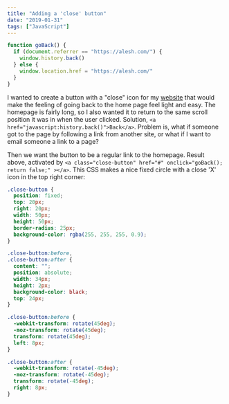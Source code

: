 ```yaml
---
title: "Adding a 'close' button"
date: "2019-01-31"
tags: ["JavaScript"]
---
```


```js
function goBack() {
  if (document.referrer == "https://alesh.com/") {
    window.history.back()
  } else {
    window.location.href = "https://alesh.com/"
  }
}
```

<a class="close-button" ></a>

I wanted to create a button with a "close" icon for my <a href="https://alesh.com">website</a> that would make the feeling of going back to the home page feel light and easy. The homepage is fairly long, so I also wanted it to return to the same scroll position it was in when the user clicked. Solution, `<a href="javascript:history.back()">Back</a>`. Problem is, what if someone got to the page by following a link from another site, or what if I want to email someone a link to a page?

Then we want the button to be a regular link to the homepage. Result above, activated by `<a class="close-button" href="#" onclick="goBack(); return false;" ></a>`. This CSS makes a nice fixed circle with a close 'X' icon in the top right corner:

<!--more-->

```css
.close-button {
  position: fixed;
  top: 20px;
  right: 20px;
  width: 50px;
  height: 50px;
  border-radius: 25px;
  background-color: rgba(255, 255, 255, 0.9);
}

.close-button:before,
.close-button:after {
  content: "";
  position: absolute;
  width: 34px;
  height: 2px;
  background-color: black;
  top: 24px;
}

.close-button:before {
  -webkit-transform: rotate(45deg);
  -moz-transform: rotate(45deg);
  transform: rotate(45deg);
  left: 8px;
}

.close-button:after {
  -webkit-transform: rotate(-45deg);
  -moz-transform: rotate(-45deg);
  transform: rotate(-45deg);
  right: 8px;
}
```
